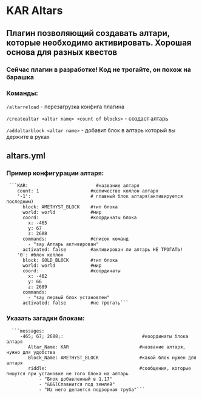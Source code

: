 <h1>KAR Altars</h1>
<h2>Плагин позволяющий создавать алтари, которые необходимо активировать. Хорошая основа для разных квестов</h2>

<h3>Сейчас плагин в разработке! Код не трогайте, он похож на барашка</h3>


<h3>Команды:</h3>

`/altarreload` - перезагрузка конфига плагина

`/createaltar <altar name> <count of blocks>` - создаст алтарь

`/addaltarblock <altar name>` - добавит блок в алтарь который вы держите в руках


<h2>altars.yml</h2>
<h3>Пример конфигурации алтаря:</h3>

     ```KAR:                         #название алтаря
        count: 1                   #количество коллон алтаря
        '-1':                      # главный блок алтаря(активируется последним)
          block: AMETHYST_BLOCK    #тип блока
          world: world             #мир
          coord:                   #координаты блока
            x: -465
            y: 67
            z: 2688
          commands:                #список команд
            - "say Алтарь активирован"
          activated: false         #активирован ли алтарь НЕ ТРОГАТЬ!
        '0': #блок коллон
          block: GOLD_BLOCK        #тип блока
          world: world             #мир
          coord:                   #координаты
            x: -462
            y: 66
            z: 2689
          commands: 
            - "say первый блок установлен"
          activated: false         #не трогать```


<h3>Указать загадки блокам:</h3>
    
      ```messages:
         -465; 67; 2688;:                             #координаты блока алтаря
            Altar_Name: KAR                          #название алтаря, нужно для удобства
            Block_Name: AMETHYST_BLOCK               #какой блок нужен для алтаря
            riddle:                                  #сообщения, которые пишутся при установке не того блока на алтарь
                - "Блок добавленный в 1.17"
                - "&6&lСпавнится под землей"
                - "Из него делается подзорная труба"```
    

